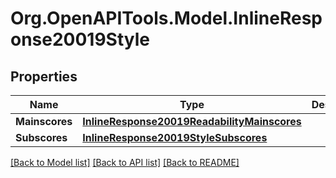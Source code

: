 # Org.OpenAPITools.Model.InlineResponse20019Style

## Properties

Name | Type | Description | Notes
------------ | ------------- | ------------- | -------------
**Mainscores** | [**InlineResponse20019ReadabilityMainscores**](InlineResponse20019ReadabilityMainscores.md) |  | [optional] 
**Subscores** | [**InlineResponse20019StyleSubscores**](InlineResponse20019StyleSubscores.md) |  | [optional] 

[[Back to Model list]](../README.md#documentation-for-models) [[Back to API list]](../README.md#documentation-for-api-endpoints) [[Back to README]](../README.md)

